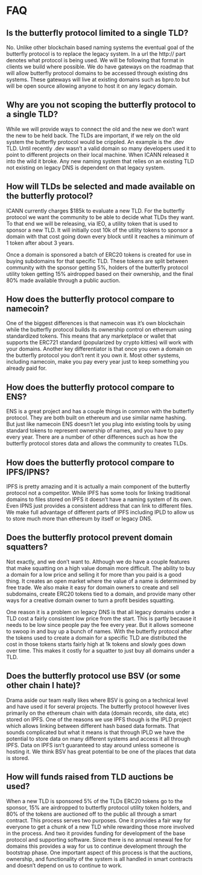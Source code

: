 # FAQ

## Is the butterfly protocol limited to a single TLD?

No. Unlike other blockchain based naming systems the eventual goal of the butterfly protocol is to replace the legacy system. In a url the http:// part denotes what protocol is being used. We will be following that format in clients we build where possible. We do have gateways on the roadmap that will allow butterfly protocol domains to be accessed through existing dns systems. These gateways will live at existing domains such as bpro.to but will be open source allowing anyone to host it on any legacy domain.

## Why are you not scoping the butterfly protocol to a single TLD?

While we will provide ways to connect the old and the new we don’t want the new to be held back. The TLDs are important, if we rely on the old system the butterfly protocol would be crippled. An example is the .dev TLD. Until recently .dev wasn’t a valid domain so many developers used it to point to different projects on their local machine. When ICANN released it into the wild it broke. Any new naming system that relies on an existing TLD not existing on legacy DNS is dependent on that legacy system.

## How will TLDs be selected and made available on the butterfly protocol?

ICANN currently charges $185k to evaluate a new TLD. For the butterfly protocol we want the community to be able to decide what TLDs they want. To that end we will be releasing, via IEO, a utility token that is used to sponsor a new TLD.  It will initially cost 10k of the utility tokens to sponsor a domain with that cost going down every block until it reaches a minimum of 1 token after about 3 years. 

Once a domain is sponsored a batch of ERC20 tokens is created for use in buying subdomains for that specific TLD. These tokens are split between community with the sponsor getting 5%, holders of the butterfly protocol utility token getting 15% airdropped based on their ownership, and the final 80% made available through a public auction.

## How does the butterfly protocol compare to namecoin?

One of the biggest differences is that namecoin was it’s own blockchain while the butterfly protocol builds its ownership control on ethereum using standardized tokens. This means that any marketplace or wallet that supports the ERC721 standard \(popularized by crypto kitties\) will work with your domains. Another key differentiator is that once you own a domain on the butterfly protocol you don’t rent it you own it. Most other systems, including namecoin, make you pay every year just to keep something you already paid for. 

## How does the butterfly protocol compare to ENS?

ENS is a great project and has a couple things in common with the butterfly protocol. They are both built on ethereum and use similar name hashing. But just like namecoin ENS doesn’t let you plug into existing tools by using standard tokens to represent ownership of names, and you have to pay every year. There are a number of other differences such as how the butterfly protocol stores data and allows the community to creates TLDs.

## How does the butterfly protocol compare to IPFS/IPNS?

IPFS is pretty amazing and it is actually a main component of the butterfly protocol not a competitor. While IPFS has some tools for linking traditional domains to files stored on IPFS it doesn’t have a naming system of its own. Even IPNS just provides a consistent address that can link to different files. We make full advantage of different parts of IPFS including IPLD to allow us to store much more than ethereum by itself or legacy DNS.

## Does the butterfly protocol prevent domain squatters?

Not exactly, and we don’t want to. Although we do have a couple features that make squatting on a high value domain more difficult. The ability to buy a domain for a low price and selling it for more than you paid is a good thing. It creates an open market where the value of a name is determined by free trade. We also make it easy for domain owners to create and sell subdomains, create ERC20 tokens tied to a domain, and provide many other ways for a creative domain owner to turn a profit besides squatting.

One reason it is a problem on legacy DNS is that all legacy domains under a TLD cost a fairly consistent low price from the start. This is partly because it needs to be low since people pay the fee every year. But it allows someone to swoop in and buy up a bunch of names. With the butterfly protocol after the tokens used to create a domain for a specific TLD are distributed the cost in those tokens starts fairly high at 1k tokens and slowly goes down over time. This makes it costly for a squatter to just buy all domains under a TLD. 

## Does the butterfly protocol use BSV \(or some other chain I hate\)?

Drama aside our team really likes where BSV is going on a technical level and have used it for several projects. The butterfly protocol however lives primarily on the ethereum chain with data \(domain records, site data, etc\) stored on IPFS. One of the reasons we use IPFS though is the IPLD project which allows linking between different hash based data formats. That sounds complicated but what it means is that through IPLD we have the potential to store data on many different systems and access it all through IPFS. Data on IPFS isn’t guaranteed to stay around unless someone is hosting it. We think BSV has great potential to be one of the places that data is stored.

## How will funds raised from TLD auctions be used?

When a new TLD is sponsored 5% of the TLDs ERC20 tokens go to the sponsor, 15% are airdropped to butterfly protocol utility token holders, and 80% of the tokens are auctioned off to the public all through a smart contract. This process serves two purposes. One it provides a fair way for everyone to get a chunk of a new TLD while rewarding those more involved in the process. And two it provides funding for development of the base protocol and supporting software. Since there is no annual renewal fee for domains this provides a way for us to continue development through the bootstrap phase. One important aspect of this process is that the auctions, ownership, and functionality of the system is all handled in smart contracts and doesn’t depend on us to continue to work.



